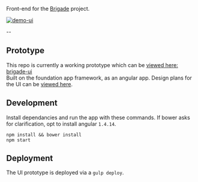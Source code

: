 Front-end for the [Brigade](https://github.com/azure/brigade) project.

[![demo-ui](https://user-images.githubusercontent.com/686194/29797449-f7be1f90-8c0b-11e7-8b39-92133d91c2d5.gif)](https://deis.github.io/brigade-ui/)

--  

## Prototype

This repo is currently a working prototype which can be [viewed here: brigade-ui](https://deis.github.io/brigade-ui/)  
Built on the foundation app framework, as an angular app. Design plans for the UI can be [viewed here](https://aka.ms/acicd-flow-wires).

## Development

Install dependancies and run the app with these commands. If bower asks for clarification, opt to install angular `1.4.14`.

```
npm install && bower install
npm start
```

## Deployment

The UI prototype is deployed via a `gulp deploy`.

